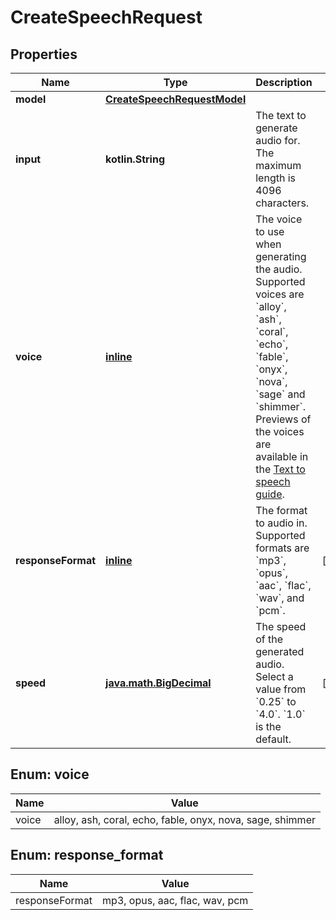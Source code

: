 
# CreateSpeechRequest

## Properties
| Name | Type | Description | Notes |
| ------------ | ------------- | ------------- | ------------- |
| **model** | [**CreateSpeechRequestModel**](CreateSpeechRequestModel.md) |  |  |
| **input** | **kotlin.String** | The text to generate audio for. The maximum length is 4096 characters. |  |
| **voice** | [**inline**](#Voice) | The voice to use when generating the audio. Supported voices are &#x60;alloy&#x60;, &#x60;ash&#x60;, &#x60;coral&#x60;, &#x60;echo&#x60;, &#x60;fable&#x60;, &#x60;onyx&#x60;, &#x60;nova&#x60;, &#x60;sage&#x60; and &#x60;shimmer&#x60;. Previews of the voices are available in the [Text to speech guide](/docs/guides/text-to-speech#voice-options). |  |
| **responseFormat** | [**inline**](#ResponseFormat) | The format to audio in. Supported formats are &#x60;mp3&#x60;, &#x60;opus&#x60;, &#x60;aac&#x60;, &#x60;flac&#x60;, &#x60;wav&#x60;, and &#x60;pcm&#x60;. |  [optional] |
| **speed** | [**java.math.BigDecimal**](java.math.BigDecimal.md) | The speed of the generated audio. Select a value from &#x60;0.25&#x60; to &#x60;4.0&#x60;. &#x60;1.0&#x60; is the default. |  [optional] |


<a id="Voice"></a>
## Enum: voice
| Name | Value |
| ---- | ----- |
| voice | alloy, ash, coral, echo, fable, onyx, nova, sage, shimmer |


<a id="ResponseFormat"></a>
## Enum: response_format
| Name | Value |
| ---- | ----- |
| responseFormat | mp3, opus, aac, flac, wav, pcm |



